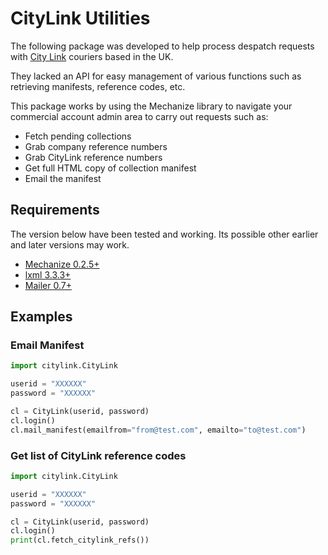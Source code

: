 CityLink Utilities
==================

The following package was developed to help process despatch requests with 
[City Link](https://www.city-link.co.uk/) couriers based in the UK.

They lacked an API for easy management of various functions such as retrieving 
manifests, reference codes, etc.

This package works by using the Mechanize library to navigate your commercial account 
admin area to carry out requests such as:

* Fetch pending collections
* Grab company reference numbers
* Grab CityLink reference numbers
* Get full HTML copy of collection manifest
* Email the manifest

Requirements
------------
The version below have been tested and working. Its possible other earlier and later versions may work.
* [Mechanize 0.2.5+](https://pypi.python.org/pypi/mechanize/) 
* [lxml 3.3.3+](https://pypi.python.org/pypi/lxml) 
* [Mailer 0.7+](https://pypi.python.org/pypi/mailer)



Examples
--------

### Email Manifest
```python
import citylink.CityLink

userid = "XXXXXX"
password = "XXXXXX"

cl = CityLink(userid, password)
cl.login()
cl.mail_manifest(emailfrom="from@test.com", emailto="to@test.com")
```

### Get list of CityLink reference codes
```python
import citylink.CityLink

userid = "XXXXXX"
password = "XXXXXX"

cl = CityLink(userid, password)
cl.login()
print(cl.fetch_citylink_refs())
```
